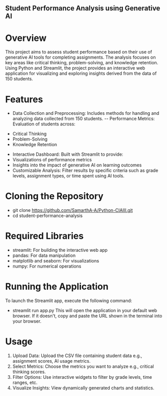 ## Student Performance Analysis using Generative AI
# Overview
This project aims to assess student performance based on their use of generative AI tools for completing assignments. The analysis focuses on key areas like critical thinking, problem-solving, and knowledge retention. Using Python and Streamlit, the project provides an interactive web application for visualizing and exploring insights derived from the data of 150 students.

# Features
- Data Collection and Preprocessing: Includes methods for handling and analyzing data collected from 150 students.
-- Performance Metrics: Evaluation of students across:
* Critical Thinking
* Problem-Solving
* Knowledge Retention
- Interactive Dashboard: Built with Streamlit to provide:
- Visualizations of performance metrics
- Insights into the impact of generative AI on learning outcomes
- Customizable Analysis: Filter results by specific criteria such as grade levels, assignment types, or time spent using AI tools.

# Cloning the Repository
- git clone https://github.com/SamarthA-A/Python-CIAIII.git
- cd student-performance-analysis
  
# Required Libraries
- streamlit: For building the interactive web app
- pandas: For data manipulation
- matplotlib and seaborn: For visualizations
- numpy: For numerical operations

# Running the Application
To launch the Streamlit app, execute the following command:
- streamlit run app.py
This will open the application in your default web browser. If it doesn't, copy and paste the URL shown in the terminal into your browser.

# Usage
1. Upload Data: Upload the CSV file containing student data e.g., assignment scores, AI usage metrics.
2. Select Metrics: Choose the metrics you want to analyze e.g., critical thinking scores.
3. Filter Options: Use interactive widgets to filter by grade levels, time ranges, etc.
4. Visualize Insights: View dynamically generated charts and statistics.







